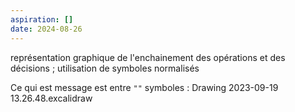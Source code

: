 ```yaml
---
aspiration: []
date: 2024-08-26
---
```

représentation graphique de l'enchainement des opérations et des décisions ; utilisation de symboles normalisés

Ce qui est message est entre `""`
symboles : Drawing 2023-09-19 13.26.48.excalidraw